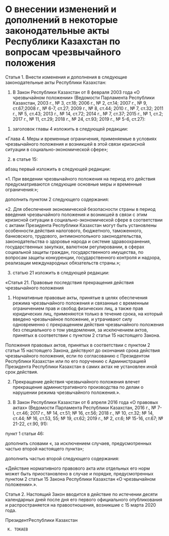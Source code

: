 # О внесении изменений и дополнений в некоторые законодательные акты Республики Казахстан  по вопросам чрезвычайного положения

Статья 1. Внести изменения и дополнения в следующие законодательные акты Республики Казахстан:

1. В Закон Республики Казахстан от 8 февраля 2003 года «О чрезвычайном положении» (Ведомости Парламента Республики Казахстан, 2003 г., № 3, ст.18; 2006 г., № 2, ст.14; 2007 г., № 9, ст.67;2008 г., № 6-7, ст.27; 2009 г., № 8, ст.44; 2010 г., № 7, ст.32; 2011 г., № 5, ст.43; 2013 г., № 14, ст.72; 2014 г., № 7, ст.37; 2015 г., № 1, ст.2; 2017 г., № 11, ст.29; 2018 г., № 24, ст.93; 2019 г., № 5-6, ст.27):

1) заголовок главы 4 изложить в следующей редакции:

«Глава 4. Меры и временные ограничения, применяемые в условиях чрезвычайного положения и возникшей в этой связи кризисной ситуации в социально-экономической сфере»;

2) в статье 15:

абзац первый изложить в следующей редакции:

«1. При введении чрезвычайного положения на период его действия предусматриваются следующие основные меры и временные ограничения:»;

дополнить пунктом 2 следующего содержания:

«2. Для обеспечения экономической безопасности страны в период введения чрезвычайного положения и возникшей в связи с этим кризисной ситуации в социально-экономической сфере в соответствии с актами Президента Республики Казахстан могут быть установлены особенности действия налогового, бюджетного, таможенного, банковского, трудового, антимонопольного законодательства, законодательства о здоровье народа и системе здравоохранения, государственных закупках, валютном регулировании, в сферах социальной защиты граждан, государственного имущества, по вопросам защиты конкуренции, государственного контроля и надзора, реализации международных обязательств страны.»;

3) статью 21 изложить в следующей редакции:

«Статья 21. Правовые последствия прекращения  действия чрезвычайного положения

1. Нормативные правовые акты, принятые в целях обеспечения режима чрезвычайного положения и связанные с временным ограничением прав и свобод физических лиц, а также прав юридических лиц, применяются только в течение срока, на который введено чрезвычайное положение, и утрачивают силу одновременно с прекращением действия чрезвычайного положения без специального о том уведомления, за исключением актов, принятых в соответствии с пунктом 2 статьи 15 настоящего Закона.

Положения правовых актов, принятых в соответствии с пунктом 2 статьи 15 настоящего Закона, действуют до окончания срока действия чрезвычайного положения, если по согласованию с Президентом Республики Казахстан или по его поручению с Администрацией Президента Республики Казахстан в самих актах не установлен иной срок действия.

2. Прекращение действия чрезвычайного положения влечет прекращение административного производства по делам о нарушении режима чрезвычайного положения.».

2. В Закон Республики Казахстан от 6 апреля 2016 года «О правовых актах» (Ведомости Парламента Республики Казахстан, 2016 г., № 7-I, ст.46; 2017 г., № 14, ст.51; № 16, ст.56; 2018 г., № 10, ст.32; № 14, ст.44; № 16, ст.53, 55; № 19, ст.62; 2019 г., № 2, ст.6; № 15-16, ст.67; № 21-22, ст.90, 91):

пункт 1 статьи 46:

дополнить словами «, за исключением случаев, предусмотренных частью второй настоящего пункта»;

дополнить частью второй следующего содержания:

«Действие нормативного правового акта или отдельных его норм может быть приостановлено в случае и порядке, предусмотренных пунктом 2 статьи 15 Закона Республики Казахстан «О чрезвычайном положении».».

Статья 2. Настоящий Закон вводится в действие по истечении десяти календарных дней после дня его первого официального опубликования и распространяется на правоотношения, возникшие с 15 марта 2020 года.

ПрезидентРеспублики Казахстан

     К. ТОКАЕВ

